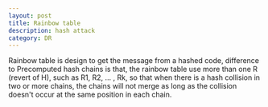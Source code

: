 ```yaml
---
layout: post
title: Rainbow table
description: hash attack
category: DR
---
```


Rainbow table is design to get the message from a hashed code, difference to Precomputed hash chains is that, the rainbow table use more than one R (revert of H), such as R1, R2, ... , Rk, so that when there is a hash collision in two or more chains, the chains will not merge as long as the collision doesn't occur at the same position in each chain.